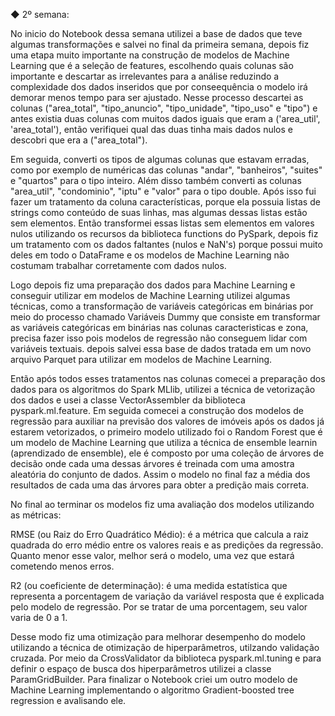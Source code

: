 ◆ 2º semana:

No inicio do Notebook dessa semana utilizei a base de dados que teve algumas transformações e salvei no final da primeira semana, depois fiz uma etapa muito importante na construção de modelos de Machine Learning que é a seleção de features, escolhendo quais colunas são importante e descartar as irrelevantes para a análise reduzindo a complexidade dos dados inseridos que por conseequência o modelo irá demorar menos tempo para ser ajustado. Nesse processo descartei as colunas ("area_total", "tipo_anuncio", "tipo_unidade", "tipo_uso" e "tipo") e antes existia duas colunas com muitos dados iguais que eram a ('area_util', 'area_total'), então verifiquei qual das duas tinha mais dados nulos e descobri que era a ("area_total").

Em seguida, converti os tipos de algumas colunas que estavam erradas, como por exemplo de numéricas das colunas "andar", "banheiros", "suites" e "quartos" para o tipo inteiro. Além disso também converti as colunas "area_util", "condominio", "iptu" e "valor" para o tipo double. Após isso fui fazer um tratamento da coluna características, porque ela possuia listas de strings como conteúdo de suas linhas, mas algumas dessas listas estão sem elementos. Então transformei essas listas sem elementos em valores nulos utilizando os recursos da biblioteca functions do PySpark, depois fiz um tratamento com os dados faltantes (nulos e NaN's) porque possui muito deles em todo o DataFrame e os modelos de Machine Learning não costumam trabalhar corretamente com dados nulos.

Logo depois fiz uma preparação dos dados para Machine Learning e conseguir utilizar em modelos de Machine Learning utilizei algumas técnicas, como a transformação de variáveis categóricas em binárias por meio do processo chamado Variáveis Dummy que consiste em transformar as variáveis categóricas em binárias nas colunas caracteristicas e zona, precisa fazer isso pois modelos de regressão não conseguem lidar com variáveis textuais. depois salvei essa base de dados tratada em um novo arquivo Parquet para utilizar em modelos de Machine Learning.

Então após todos esses tratamentos nas colunas comecei a preparação dos dados para os algoritmos do Spark MLlib, utilizei a técnica de vetorização dos dados e usei a classe VectorAssembler da biblioteca pyspark.ml.feature. Em seguida comecei a construção dos modelos de regressão para auxiliar na previsão dos valores de imóveis após os dados já estarem vetorizados, o primeiro modelo utilizado foi o Random Forest que é um modelo de Machine Learning que utiliza a técnica de ensemble learnin (aprendizado de ensemble), ele é composto por uma coleção de árvores de decisão onde cada uma dessas árvores é treinada com uma amostra aleatória do conjunto de dados. Assim o modelo no final faz a média dos resultados de cada uma das árvores para obter a predição mais correta.

No final ao terminar os modelos fiz uma avaliação dos modelos utilizando as métricas:

RMSE (ou Raiz do Erro Quadrático Médio): é a métrica que calcula a raiz quadrada do erro médio entre os valores reais e as predições da regressão. Quanto menor esse valor, melhor será o modelo, uma vez que estará cometendo menos erros.

R2 (ou coeficiente de determinação): é uma medida estatística que representa a porcentagem de variação da variável resposta que é explicada pelo modelo de regressão. Por se tratar de uma porcentagem, seu valor varia de 0 a 1.

Desse modo fiz uma otimização para melhorar desempenho do modelo utilizando a técnica de otimização de hiperparâmetros, utilzando validação cruzada. Por meio da CrossValidator da biblioteca pyspark.ml.tuning e para definir o espaço de busca dos hiperparâmetros utilizei a classe ParamGridBuilder. Para finalizar o Notebook criei um outro modelo de Machine Learning implementando o algoritmo Gradient-boosted tree regression e avalisando ele.